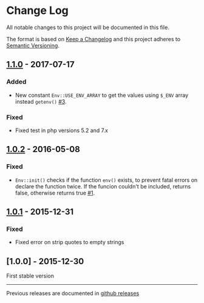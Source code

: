 # Change Log
All notable changes to this project will be documented in this file.

The format is based on [Keep a Changelog](http://keepachangelog.com/) 
and this project adheres to [Semantic Versioning](http://semver.org/).

## [1.1.0] - 2017-07-17

### Added

* New constant `Env::USE_ENV_ARRAY` to get the values using `$_ENV` array instead `getenv()` [#3](https://github.com/oscarotero/env/issues/3).

### Fixed

* Fixed test in php versions 5.2 and 7.x

## [1.0.2] - 2016-05-08

### Fixed

* `Env::init()` checks if the function `env()` exists, to prevent fatal errors on declare the function twice. If the funcion couldn't be included, returns false, otherwise returns true [#1](https://github.com/oscarotero/env/pull/1).

## [1.0.1] - 2015-12-31

### Fixed

* Fixed error on strip quotes to empty strings

## [1.0.0] - 2015-12-30

First stable version

---

Previous releases are documented in [github releases](https://github.com/oscarotero/Gettext/releases)

[1.1.0]: https://github.com/oscarotero/env/compare/v1.0.2...v1.1.0
[1.0.2]: https://github.com/oscarotero/env/compare/v1.0.1...v1.0.2
[1.0.1]: https://github.com/oscarotero/env/compare/v1.0.0...v1.0.1

